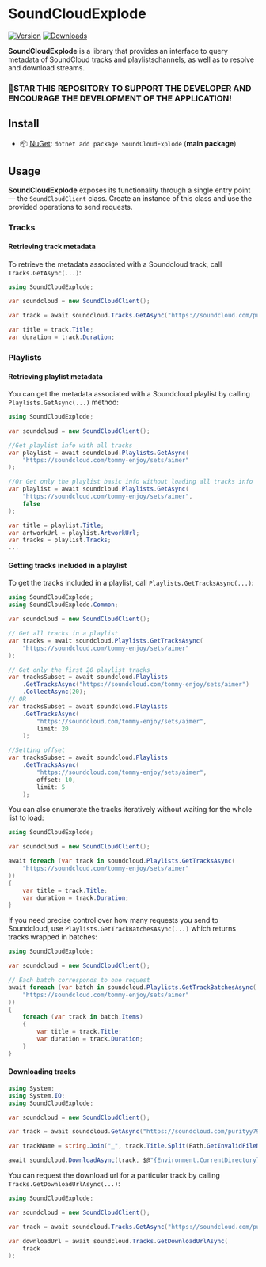 ﻿# SoundCloudExplode
[![Version](https://img.shields.io/nuget/v/SoundCloudExplode.svg)](https://nuget.org/packages/SoundCloudExplode)
[![Downloads](https://img.shields.io/nuget/dt/SoundCloudExplode.svg)](https://nuget.org/packages/SoundCloudExplode)

**SoundCloudExplode** is a library that provides an interface to query metadata of SoundCloud tracks and playlistschannels, as well as to resolve and download streams.

### 🌟STAR THIS REPOSITORY TO SUPPORT THE DEVELOPER AND ENCOURAGE THE DEVELOPMENT OF THE APPLICATION!


## Install

- 📦 [NuGet](https://nuget.org/packages/SoundCloudExplode): `dotnet add package SoundCloudExplode` (**main package**)

## Usage

**SoundCloudExplode** exposes its functionality through a single entry point — the `SoundCloudClient` class.
Create an instance of this class and use the provided operations to send requests.

### Tracks

#### Retrieving track metadata

To retrieve the metadata associated with a Soundcloud track, call `Tracks.GetAsync(...)`:

```csharp
using SoundCloudExplode;

var soundcloud = new SoundCloudClient();

var track = await soundcloud.Tracks.GetAsync("https://soundcloud.com/purityy79/dororo-op-piano-sheet-in-description");

var title = track.Title;
var duration = track.Duration;
```

### Playlists

#### Retrieving playlist metadata

You can get the metadata associated with a Soundcloud playlist by calling `Playlists.GetAsync(...)` method:

```csharp
using SoundCloudExplode;

var soundcloud = new SoundCloudClient();

//Get playlist info with all tracks
var playlist = await soundcloud.Playlists.GetAsync(
    "https://soundcloud.com/tommy-enjoy/sets/aimer"
);

//Or Get only the playlist basic info without loading all tracks info
var playlist = await soundcloud.Playlists.GetAsync(
    "https://soundcloud.com/tommy-enjoy/sets/aimer",
    false
);

var title = playlist.Title;
var artworkUrl = playlist.ArtworkUrl;
var tracks = playlist.Tracks;
...
```

#### Getting tracks included in a playlist

To get the tracks included in a playlist, call `Playlists.GetTracksAsync(...)`:

```csharp
using SoundCloudExplode;
using SoundCloudExplode.Common;

var soundcloud = new SoundCloudClient();

// Get all tracks in a playlist
var tracks = await soundcloud.Playlists.GetTracksAsync(
    "https://soundcloud.com/tommy-enjoy/sets/aimer"
);

// Get only the first 20 playlist tracks
var tracksSubset = await soundcloud.Playlists
    .GetTracksAsync("https://soundcloud.com/tommy-enjoy/sets/aimer")
    .CollectAsync(20);
// OR
var tracksSubset = await soundcloud.Playlists
    .GetTracksAsync(
        "https://soundcloud.com/tommy-enjoy/sets/aimer",
        limit: 20
    );

//Setting offset
var tracksSubset = await soundcloud.Playlists
    .GetTracksAsync(
        "https://soundcloud.com/tommy-enjoy/sets/aimer",
        offset: 10,
        limit: 5
    );
```

You can also enumerate the tracks iteratively without waiting for the whole list to load:

```csharp
using SoundCloudExplode;

var soundcloud = new SoundCloudClient();

await foreach (var track in soundcloud.Playlists.GetTracksAsync(
    "https://soundcloud.com/tommy-enjoy/sets/aimer"
))
{
    var title = track.Title;
    var duration = track.Duration;
}
```

If you need precise control over how many requests you send to Soundcloud, use `Playlists.GetTrackBatchesAsync(...)` which returns tracks wrapped in batches:

```csharp
using SoundCloudExplode;

var soundcloud = new SoundCloudClient();

// Each batch corresponds to one request
await foreach (var batch in soundcloud.Playlists.GetTrackBatchesAsync(
    "https://soundcloud.com/tommy-enjoy/sets/aimer"
))
{
    foreach (var track in batch.Items)
    {
        var title = track.Title;
        var duration = track.Duration;
    }
}
```

#### Downloading tracks

```csharp
using System;
using System.IO;
using SoundCloudExplode;

var soundcloud = new SoundCloudClient();

var track = await soundcloud.GetAsync("https://soundcloud.com/purityy79/dororo-op-piano-sheet-in-description");

var trackName = string.Join("_", track.Title.Split(Path.GetInvalidFileNameChars()));

await soundcloud.DownloadAsync(track, $@"{Environment.CurrentDirectory}\Download\{trackName}.mp3");
```


You can request the download url for a particular track by calling `Tracks.GetDownloadUrlAsync(...)`:

```csharp
using SoundCloudExplode;

var soundcloud = new SoundCloudClient();

var track = await soundcloud.Tracks.GetAsync("https://soundcloud.com/purityy79/dororo-op-piano-sheet-in-description");

var downloadUrl = await soundcloud.Tracks.GetDownloadUrlAsync(
    track
);
```
